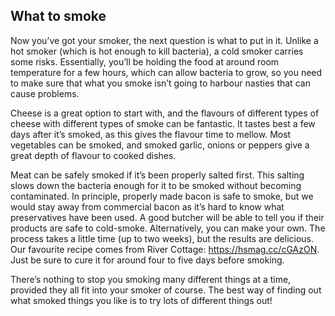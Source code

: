 ## What to smoke

Now you’ve got your smoker, the next question is what to put in it. Unlike a hot smoker (which is hot enough to kill bacteria), a cold smoker carries some risks. Essentially, you’ll be holding the food at around room temperature for a few hours, which can allow bacteria to grow, so you need to make sure that what you smoke isn’t going to harbour nasties that can cause problems. 

Cheese is a great option to start with, and the flavours of different types of cheese with different types of smoke can be fantastic. It tastes best a few days after it’s smoked, as this gives the flavour time to mellow. Most vegetables can be smoked, and smoked garlic, onions or peppers give a great depth of flavour to cooked dishes. 

Meat can be safely smoked if it’s been properly salted first. This salting slows down the bacteria enough for it to be smoked without becoming contaminated. In principle, properly made bacon is safe to smoke, but we would stay away from commercial bacon as it’s hard to know what preservatives have been used. A good butcher will be able to tell you if their products are safe to cold-smoke. Alternatively, you can make your own. The process takes a little time (up to two weeks), but the results are delicious. Our favourite recipe comes from River Cottage: <https://hsmag.cc/cGAzON>. Just be sure to cure it for around four to five days before smoking.

There’s nothing to stop you smoking many different things at a time, provided they all fit into your smoker of course. The best way of finding out what smoked things you like is to try lots of different things out!